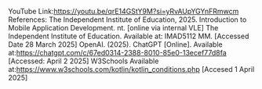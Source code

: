 YouTube Link:https://youtu.be/qrE14GStY9M?si=yRvAUpYGYnFRmwcm
References:
The Independent Institute of Education, 2025. Introduction to Mobile Application Development. nt. [online via internal VLE] The Independent Institute of Education. Available at: IMAD5112 MM. [Accessed Date 28 March 2025]
OpenAI. (2025). ChatGPT [Online]. Available at:https://chatgpt.com/c/67ed0314-2388-8010-85e0-13ecef77d8fa [Accessed: April 2 2025]
W3Schools Available at:https://www.w3schools.com/kotlin/kotlin_conditions.php [Accesed 1 April 2025]

